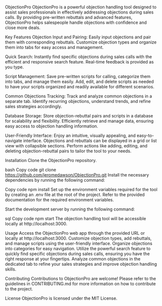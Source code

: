ObjectionPro
ObjectionPro is a powerful objection handling tool designed to assist sales professionals in effectively addressing objections during sales calls. By providing pre-written rebuttals and advanced features, ObjectionPro helps salespeople handle objections with confidence and close more deals.

Key Features
Objection Input and Pairing: Easily input objections and pair them with corresponding rebuttals. Customize objection types and organize them into tabs for easy access and management.

Quick Search: Instantly find specific objections during sales calls with the efficient and responsive search feature. Real-time feedback is provided as you type.

Script Management: Save pre-written scripts for calling, categorize them into tabs, and manage them easily. Add, edit, and delete scripts as needed to have your scripts organized and readily available for different scenarios.

Common Objections Tracking: Track and analyze common objections in a separate tab. Identify recurring objections, understand trends, and refine sales strategies accordingly.

Database Storage: Store objection-rebuttal pairs and scripts in a database for scalability and flexibility. Efficiently retrieve and manage data, ensuring easy access to objection handling information.

User-Friendly Interface: Enjoy an intuitive, visually appealing, and easy-to-navigate interface. Objections and rebuttals can be displayed in a grid or list view with collapsible sections. Perform actions like adding, editing, and deleting objection-rebuttal pairs to tailor the tool to your needs.

Installation
Clone the ObjectionPro repository.

bash
Copy code
git clone https://github.com/jeromedawson/ObjectionPro.git
Install the necessary dependencies by running the following command:

Copy code
npm install
Set up the environment variables required for the tool by creating an .env file at the root of the project. Refer to the provided documentation for the required environment variables.

Start the development server by running the following command:

sql
Copy code
npm start
The objection handling tool will be accessible locally at http://localhost:3000.

Usage
Access the ObjectionPro web app through the provided URL or locally at http://localhost:3000. Customize objection types, add rebuttals, and manage scripts using the user-friendly interface. Organize objections into categories for easy navigation. Utilize the powerful search feature to quickly find specific objections during sales calls, ensuring you have the right response at your fingertips. Analyze common objections in the dedicated tab to refine your sales strategies and improve objection handling skills.

Contributing
Contributions to ObjectionPro are welcome! Please refer to the guidelines in CONTRIBUTING.md for more information on how to contribute to the project.

License
ObjectionPro is licensed under the MIT License.
